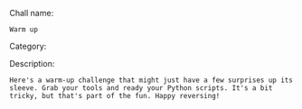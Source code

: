 Chall name:

    Warm up

Category:

Description:

    Here's a warm-up challenge that might just have a few surprises up its sleeve. Grab your tools and ready your Python scripts. It's a bit tricky, but that's part of the fun. Happy reversing!
